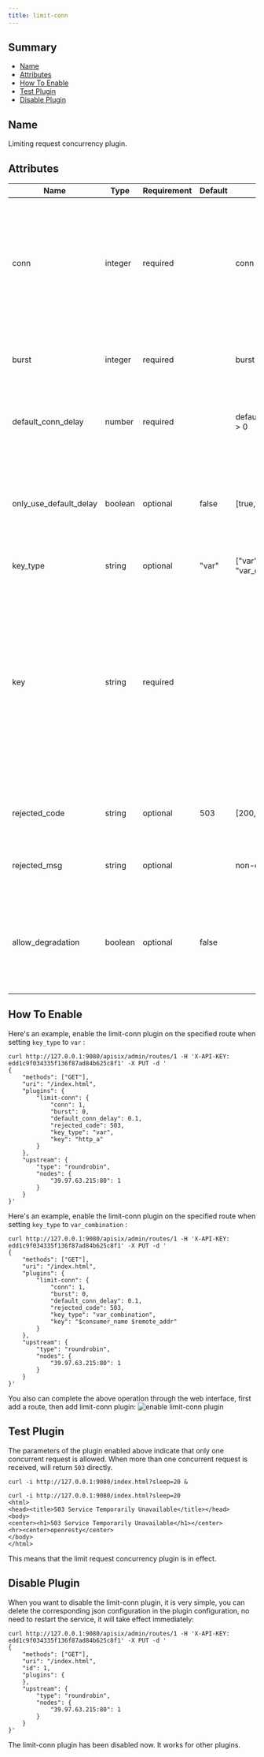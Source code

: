 ```yaml
---
title: limit-conn
---
```


<!--
#
# Licensed to the Apache Software Foundation (ASF) under one or more
# contributor license agreements.  See the NOTICE file distributed with
# this work for additional information regarding copyright ownership.
# The ASF licenses this file to You under the Apache License, Version 2.0
# (the "License"); you may not use this file except in compliance with
# the License.  You may obtain a copy of the License at
#
#     http://www.apache.org/licenses/LICENSE-2.0
#
# Unless required by applicable law or agreed to in writing, software
# distributed under the License is distributed on an "AS IS" BASIS,
# WITHOUT WARRANTIES OR CONDITIONS OF ANY KIND, either express or implied.
# See the License for the specific language governing permissions and
# limitations under the License.
#
-->

## Summary

- [Name](#name)
- [Attributes](#attributes)
- [How To Enable](#how-to-enable)
- [Test Plugin](#test-plugin)
- [Disable Plugin](#disable-plugin)

## Name

Limiting request concurrency plugin.

## Attributes

| Name               | Type    | Requirement | Default | Valid                                                                                     | Description                                                                                                                                                                                                                                                                                                                                                                                                                                                                                               |
| ------------------ | ------- | ----------- | ------- | ----------------------------------------------------------------------------------------- | --------------------------------------------------------------------------------------------------------------------------------------------------------------------------------------------------------------------------------------------------------------------------------------------------------------------------------------------------------------------------------------------------------------------------------------------------------------------------------------------------------- |
| conn               | integer | required    |         | conn > 0                                                                                  | the maximum number of concurrent requests allowed. Requests exceeding this ratio (and below `conn` + `burst`) will get delayed(the latency seconds is configured by `default_conn_delay`) to conform to this threshold.                                                                                                                                                                                                                                                                                                                                              |
| burst              | integer | required    |         | burst >= 0                                                                                | the number of excessive concurrent requests (or connections) allowed to be delayed.                                                                                                                                                                                                                                                                                                                                                                                                                       |
| default_conn_delay | number  | required    |         | default_conn_delay > 0                                                                    | the latency seconds of request when concurrent requests exceeding `conn` but below (`conn` + `burst`).                                                                                                                                                                                                                                                                                                                                                                                                                                   |
| only_use_default_delay  | boolean | optional    | false   | [true,false]                                                                              | enable the strict mode of the latency seconds. If you set this option to `true`, it will run strictly according to the latency seconds you set without additional calculation logic.                                                                                                                                                                                                                                                                                                                      |
| key_type      | string  | optional    |   "var"   | ["var", "var_combination"] | the type of key. |
| key           | string  | required    |         |  | the user specified key to limit the rate. If the `key_type` is "var", the key will be treated as a name of variable, like "remote_addr" or "consumer_name". If the `key_type` is "var_combination", the key will be a combination of variables, like "$remote_addr $consumer_name". If the value of the key is empty, `remote_addr` will be set as the default key.|
| rejected_code      | string  | optional    | 503     | [200,...,599]                                                                             | the HTTP status code returned when the request exceeds `conn` + `burst` will be rejected.                                                                                                                                                                                                                                                                                                                                                                                                                                      |
| rejected_msg       | string | optional                                |            | non-empty                                | the response body returned when the request exceeds `conn` + `burst` will be rejected.                                                                                                                                                                                                            |
| allow_degradation              | boolean  | optional                                | false       |                                                                     | Whether to enable plugin degradation when the limit-conn function is temporarily unavailable. Allow requests to continue when the value is set to true, default false. |

## How To Enable

Here's an example, enable the limit-conn plugin on the specified route when setting `key_type` to `var` :

```shell
curl http://127.0.0.1:9080/apisix/admin/routes/1 -H 'X-API-KEY: edd1c9f034335f136f87ad84b625c8f1' -X PUT -d '
{
    "methods": ["GET"],
    "uri": "/index.html",
    "plugins": {
        "limit-conn": {
            "conn": 1,
            "burst": 0,
            "default_conn_delay": 0.1,
            "rejected_code": 503,
            "key_type": "var",
            "key": "http_a"
        }
    },
    "upstream": {
        "type": "roundrobin",
        "nodes": {
            "39.97.63.215:80": 1
        }
    }
}'
```

Here's an example, enable the limit-conn plugin on the specified route when setting `key_type` to `var_combination` :

```shell
curl http://127.0.0.1:9080/apisix/admin/routes/1 -H 'X-API-KEY: edd1c9f034335f136f87ad84b625c8f1' -X PUT -d '
{
    "methods": ["GET"],
    "uri": "/index.html",
    "plugins": {
        "limit-conn": {
            "conn": 1,
            "burst": 0,
            "default_conn_delay": 0.1,
            "rejected_code": 503,
            "key_type": "var_combination",
            "key": "$consumer_name $remote_addr"
        }
    },
    "upstream": {
        "type": "roundrobin",
        "nodes": {
            "39.97.63.215:80": 1
        }
    }
}'
```

You also can complete the above operation through the web interface, first add a route, then add limit-conn plugin:
![enable limit-conn plugin](../../../assets/images/plugin/limit-conn-1.png)

## Test Plugin

The parameters of the plugin enabled above indicate that only one concurrent request is allowed. When more than one concurrent request is received, will return `503` directly.

```shell
curl -i http://127.0.0.1:9080/index.html?sleep=20 &

curl -i http://127.0.0.1:9080/index.html?sleep=20
<html>
<head><title>503 Service Temporarily Unavailable</title></head>
<body>
<center><h1>503 Service Temporarily Unavailable</h1></center>
<hr><center>openresty</center>
</body>
</html>
```

This means that the limit request concurrency plugin is in effect.

## Disable Plugin

When you want to disable the limit-conn plugin, it is very simple,
you can delete the corresponding json configuration in the plugin configuration,
no need to restart the service, it will take effect immediately:

```shell
curl http://127.0.0.1:9080/apisix/admin/routes/1 -H 'X-API-KEY: edd1c9f034335f136f87ad84b625c8f1' -X PUT -d '
{
    "methods": ["GET"],
    "uri": "/index.html",
    "id": 1,
    "plugins": {
    },
    "upstream": {
        "type": "roundrobin",
        "nodes": {
            "39.97.63.215:80": 1
        }
    }
}'
```

The limit-conn plugin has been disabled now. It works for other plugins.
